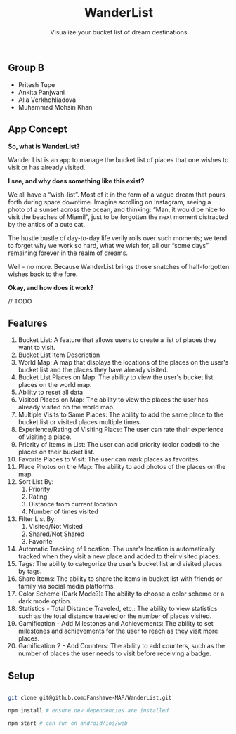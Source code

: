<br />
<h1 align="center">WanderList</h1>
<p align="center">Visualize your bucket list of dream destinations</p>
<br />

## Group B

- Pritesh Tupe
- Ankita Panjwani
- Alla Verkhohliadova
- Muhammad Mohsin Khan

## App Concept

**So, what is WanderList?**

Wander List is an app to manage the bucket list of places that one wishes to visit or has already visited.

**I see, and why does something like this exist?**

We all have a “wish-list”. Most of it in the form of a vague dream that pours forth during spare downtime. Imagine scrolling on Instagram, seeing a photo of a sunset across the ocean, and thinking: “Man, it would be nice to visit the beaches of Miami!”, just to be forgotten the next moment distracted by the antics of a cute cat.

The hustle bustle of day-to-day life verily rolls over such moments; we tend to forget why we work so hard, what we wish for, all our “some days” remaining forever in the realm of dreams.

Well - no more. Because WanderList brings those snatches of half-forgotten wishes back to the fore.

**Okay, and how does it work?**

// TODO

## Features

1. Bucket List: A feature that allows users to create a list of places they want to visit.
1. Bucket List Item Description
1. World Map: A map that displays the locations of the places on the user's bucket list and the places they have already visited.
1. Bucket List Places on Map: The ability to view the user's bucket list places on the world map.
1. Ability to reset all data
1. Visited Places on Map: The ability to view the places the user has already visited on the world map.
1. Multiple Visits to Same Places: The ability to add the same place to the bucket list or visited places multiple times.
1. Experience/Rating of Visiting Place: The user can rate their experience of visiting a place.
1. Priority of Items in List: The user can add priority (color coded) to the places on their bucket list.
1. Favorite Places to Visit: The user can mark places as favorites.
1. Place Photos on the Map: The ability to add photos of the places on the map.
1. Sort List By:
   1. Priority
   1. Rating
   1. Distance from current location
   1. Number of times visited
1. Filter List By:
   1. Visited/Not Visited
   1. Shared/Not Shared
   1. Favorite
1. Automatic Tracking of Location: The user's location is automatically tracked when they visit a new place and added to their visited places.
1. Tags: The ability to categorize the user's bucket list and visited places by tags.
1. Share Items: The ability to share the items in bucket list with friends or family via social media platforms.
1. Color Scheme (Dark Mode?): The ability to choose a color scheme or a dark mode option.
1. Statistics - Total Distance Traveled, etc.: The ability to view statistics such as the total distance traveled or the number of places visited.
1. Gamification - Add Milestones and Achievements: The ability to set milestones and achievements for the user to reach as they visit more places.
1. Gamification 2 - Add Counters: The ability to add counters, such as the number of places the user needs to visit before receiving a badge.

## Setup

```bash

git clone git@github.com:Fanshawe-MAP/WanderList.git

npm install # ensure dev dependencies are installed

npm start # can run on android/ios/web

```
